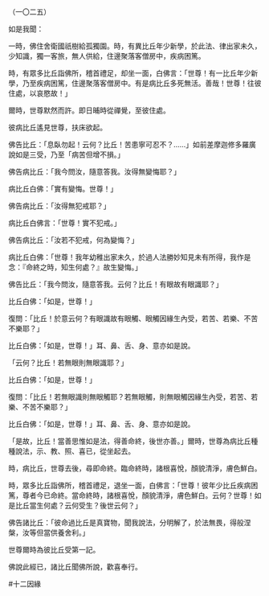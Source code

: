 （一〇二五）

如是我聞：

一時，佛住舍衛國祇樹給孤獨園。時，有異比丘年少新學，於此法、律出家未久，少知識，獨一客旅，無人供給，住邊聚落客僧房中，疾病困篤。

時，有眾多比丘詣佛所，稽首禮足，却坐一面，白佛言：「世尊！有一比丘年少新學，乃至疾病困篤，住邊聚落客僧房中。有是病比丘多死無活。善哉！世尊！往彼住處，以哀愍故！」

爾時，世尊默然而許。即日晡時從禪覺，至彼住處。

彼病比丘遙見世尊，扶床欲起。

佛告比丘：「息臥勿起！云何？比丘！苦患寧可忍不？……」如前差摩迦修多羅廣說如是三受，乃至「病苦但增不損。」

佛告病比丘：「我今問汝，隨意答我。汝得無變悔耶？」

病比丘白佛：「實有變悔。世尊！」

佛告病比丘：「汝得無犯戒耶？」

病比丘白佛言：「世尊！實不犯戒。」

佛告病比丘：「汝若不犯戒，何為變悔？」

病比丘白佛：「世尊！我年幼稚出家未久，於過人法勝妙知見未有所得，我作是念：『命終之時，知生何處？』故生變悔。」

佛告比丘：「我今問汝，隨意答我。云何？比丘！有眼故有眼識耶？」

比丘白佛：「如是，世尊！」

復問：「比丘！於意云何？有眼識故有眼觸、眼觸因緣生內受，若苦、若樂、不苦不樂耶？」

比丘白佛：「如是，世尊！」耳、鼻、舌、身、意亦如是說。

「云何？比丘！若無眼則無眼識耶？」

比丘白佛：「如是，世尊！」

復問：「比丘！若無眼識則無眼觸耶？若無眼觸，則無眼觸因緣生內受，若苦、若樂、不苦不樂耶？」

比丘白佛：「如是，世尊！」耳、鼻、舌、身、意亦如是說。

「是故，比丘！當善思惟如是法，得善命終，後世亦善。」爾時，世尊為病比丘種種說法，示、教、照、喜已，從坐起去。

時，病比丘，世尊去後，尋即命終。臨命終時，諸根喜悅，顏貌清淨，膚色鮮白。

時，眾多比丘詣佛所，稽首禮足，退坐一面，白佛言：「世尊！彼年少比丘疾病困篤，尊者今已命終。當命終時，諸根喜悅，顏貌清淨，膚色鮮白。云何？世尊！如是比丘當生何處？云何受生？後世云何？」

佛告諸比丘：「彼命過比丘是真寶物，聞我說法，分明解了，於法無畏，得般涅槃，汝等但當供養舍利。」

世尊爾時為彼比丘受第一記。

佛說此經已，諸比丘聞佛所說，歡喜奉行。



#十二因緣
